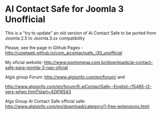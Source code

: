 # AI Contact Safe for Joomla 3 Unofficial
This is a "try to update" an old version of Ai Contact Safe to be ported from Joomla 2.5 to Joomla.3.xx compatibility

Please, see the page in Github Pages - http://uzielweb.github.io/com_aicontactsafe_j30_unofficial

My oficial website: http://www.pontomega.com.br/downloads/ai-contact-safe-para-joomla-3-nao-oficial

Algis group Forum: http://www.algisinfo.com/en/forum/ and

http://www.algisinfo.com/en/forum/9-aiContactSafe--English-/15485-j3-vers-when.html?start=42#18543

Algs Group Ai Contact Safe official safe: http://www.algisinfo.com/en/download/category/1-free-extensions.html
